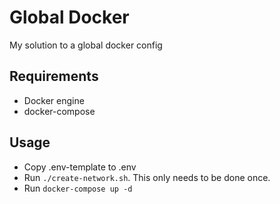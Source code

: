 # Global Docker

My solution to a global docker config

## Requirements
- Docker engine
- docker-compose

## Usage

- Copy .env-template to .env
- Run `./create-network.sh`. This only needs to be done once.
- Run `docker-compose up -d`
